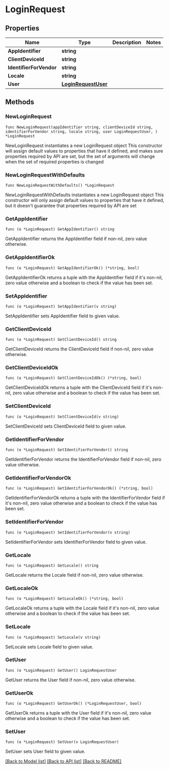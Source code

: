 # LoginRequest

## Properties

Name | Type | Description | Notes
------------ | ------------- | ------------- | -------------
**AppIdentifier** | **string** |  | 
**ClientDeviceId** | **string** |  | 
**IdentifierForVendor** | **string** |  | 
**Locale** | **string** |  | 
**User** | [**LoginRequestUser**](LoginRequestUser.md) |  | 

## Methods

### NewLoginRequest

`func NewLoginRequest(appIdentifier string, clientDeviceId string, identifierForVendor string, locale string, user LoginRequestUser, ) *LoginRequest`

NewLoginRequest instantiates a new LoginRequest object
This constructor will assign default values to properties that have it defined,
and makes sure properties required by API are set, but the set of arguments
will change when the set of required properties is changed

### NewLoginRequestWithDefaults

`func NewLoginRequestWithDefaults() *LoginRequest`

NewLoginRequestWithDefaults instantiates a new LoginRequest object
This constructor will only assign default values to properties that have it defined,
but it doesn't guarantee that properties required by API are set

### GetAppIdentifier

`func (o *LoginRequest) GetAppIdentifier() string`

GetAppIdentifier returns the AppIdentifier field if non-nil, zero value otherwise.

### GetAppIdentifierOk

`func (o *LoginRequest) GetAppIdentifierOk() (*string, bool)`

GetAppIdentifierOk returns a tuple with the AppIdentifier field if it's non-nil, zero value otherwise
and a boolean to check if the value has been set.

### SetAppIdentifier

`func (o *LoginRequest) SetAppIdentifier(v string)`

SetAppIdentifier sets AppIdentifier field to given value.


### GetClientDeviceId

`func (o *LoginRequest) GetClientDeviceId() string`

GetClientDeviceId returns the ClientDeviceId field if non-nil, zero value otherwise.

### GetClientDeviceIdOk

`func (o *LoginRequest) GetClientDeviceIdOk() (*string, bool)`

GetClientDeviceIdOk returns a tuple with the ClientDeviceId field if it's non-nil, zero value otherwise
and a boolean to check if the value has been set.

### SetClientDeviceId

`func (o *LoginRequest) SetClientDeviceId(v string)`

SetClientDeviceId sets ClientDeviceId field to given value.


### GetIdentifierForVendor

`func (o *LoginRequest) GetIdentifierForVendor() string`

GetIdentifierForVendor returns the IdentifierForVendor field if non-nil, zero value otherwise.

### GetIdentifierForVendorOk

`func (o *LoginRequest) GetIdentifierForVendorOk() (*string, bool)`

GetIdentifierForVendorOk returns a tuple with the IdentifierForVendor field if it's non-nil, zero value otherwise
and a boolean to check if the value has been set.

### SetIdentifierForVendor

`func (o *LoginRequest) SetIdentifierForVendor(v string)`

SetIdentifierForVendor sets IdentifierForVendor field to given value.


### GetLocale

`func (o *LoginRequest) GetLocale() string`

GetLocale returns the Locale field if non-nil, zero value otherwise.

### GetLocaleOk

`func (o *LoginRequest) GetLocaleOk() (*string, bool)`

GetLocaleOk returns a tuple with the Locale field if it's non-nil, zero value otherwise
and a boolean to check if the value has been set.

### SetLocale

`func (o *LoginRequest) SetLocale(v string)`

SetLocale sets Locale field to given value.


### GetUser

`func (o *LoginRequest) GetUser() LoginRequestUser`

GetUser returns the User field if non-nil, zero value otherwise.

### GetUserOk

`func (o *LoginRequest) GetUserOk() (*LoginRequestUser, bool)`

GetUserOk returns a tuple with the User field if it's non-nil, zero value otherwise
and a boolean to check if the value has been set.

### SetUser

`func (o *LoginRequest) SetUser(v LoginRequestUser)`

SetUser sets User field to given value.



[[Back to Model list]](../README.md#documentation-for-models) [[Back to API list]](../README.md#documentation-for-api-endpoints) [[Back to README]](../README.md)


